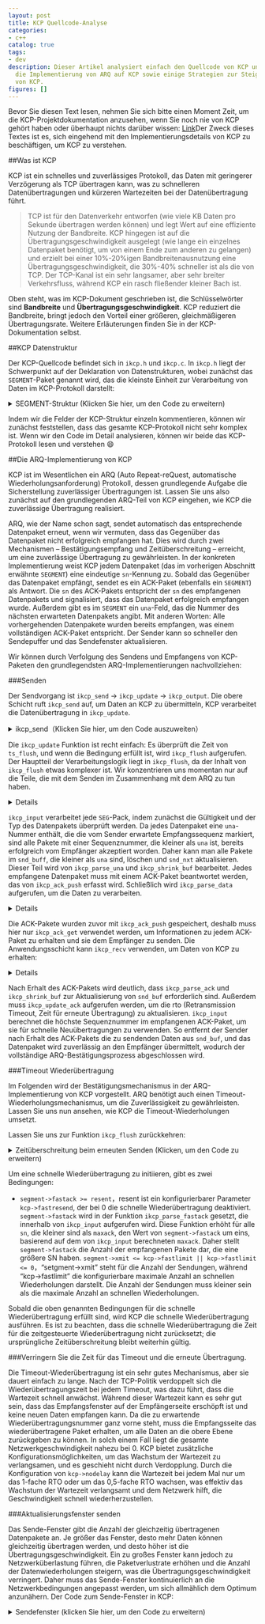 ```yaml
---
layout: post
title: KCP Quellcode-Analyse
categories:
- c++
catalog: true
tags:
- dev
description: Dieser Artikel analysiert einfach den Quellcode von KCP und diskutiert
  die Implementierung von ARQ auf KCP sowie einige Strategien zur Steigerung der Übertragungsgeschwindigkeit
  von KCP.
figures: []
---
```


<meta property="og:title" content="KCP 源码剖析" />

Bevor Sie diesen Text lesen, nehmen Sie sich bitte einen Moment Zeit, um die KCP-Projektdokumentation anzusehen, wenn Sie noch nie von KCP gehört haben oder überhaupt nichts darüber wissen: [Link](https://github.com/skywind3000/kcp)Der Zweck dieses Textes ist es, sich eingehend mit den Implementierungsdetails von KCP zu beschäftigen, um KCP zu verstehen.

##Was ist KCP

KCP ist ein schnelles und zuverlässiges Protokoll, das Daten mit geringerer Verzögerung als TCP übertragen kann, was zu schnelleren Datenübertragungen und kürzeren Wartezeiten bei der Datenübertragung führt.

> TCP ist für den Datenverkehr entworfen (wie viele KB Daten pro Sekunde übertragen werden können) und legt Wert auf eine effiziente Nutzung der Bandbreite. KCP hingegen ist auf die Übertragungsgeschwindigkeit ausgelegt (wie lange ein einzelnes Datenpaket benötigt, um von einem Ende zum anderen zu gelangen) und erzielt bei einer 10%-20%igen Bandbreitenausnutzung eine Übertragungsgeschwindigkeit, die 30%-40% schneller ist als die von TCP. Der TCP-Kanal ist ein sehr langsamer, aber sehr breiter Verkehrsfluss, während KCP ein rasch fließender kleiner Bach ist.

Oben steht, was im KCP-Dokument geschrieben ist, die Schlüsselwörter sind **Bandbreite** und **Übertragungsgeschwindigkeit**. KCP reduziert die Bandbreite, bringt jedoch den Vorteil einer größeren, gleichmäßigeren Übertragungsrate. Weitere Erläuterungen finden Sie in der KCP-Dokumentation selbst.

##KCP Datenstruktur

Der KCP-Quellcode befindet sich in `ikcp.h` und `ikcp.c`. In `ikcp.h` liegt der Schwerpunkt auf der Deklaration von Datenstrukturen, wobei zunächst das `SEGMENT`-Paket genannt wird, das die kleinste Einheit zur Verarbeitung von Daten im KCP-Protokoll darstellt:

<details>
<summary> SEGMENT-Struktur (Klicken Sie hier, um den Code zu erweitern) </summary>
```cpp
//=====================================================================
// EIN SEGMENT IST EIN DATENPAKET
//=====================================================================
struct IKCPSEG
{
// Listenknotem, sowohl das Senden als auch das Empfangen von Warteschlangen basieren auf der Struktur dieser Liste.
    struct IQUEUEHEAD node;

Session ID, die gleiche Session ID ist gleich.
    IUINT32 conv;

// Pakettyp, wie z.B. DATA oder ACK
    IUINT32 cmd;

Aufgrund der MTU-Beschränkung werden große Datenpakete in mehrere kleine Datenpakete aufgeteilt, dies ist die Nummer des kleinen Datenpakets.
    IUINT32 frg

// Jedes Datenpaket wird mit der Empfangsfenstergröße des Senders versehen.
    IUINT32 wnd;

// Sendezeit, wenn es sich um ein ACK-Paket handelt, wird sie auf den ts des Quellpakets gesetzt.
    IUINT32 ts;

// Die Nummer, die das Datenpaket eindeutig identifiziert
    IUINT32 sn;

// Paketdaten, die kleiner als una sind, wurden erfolgreich empfangen, was mit der Bedeutung von TCP übereinstimmt: älteste nicht bestätigte Sequenznummer SND
    IUINT32 una;

// Datenlänge
    IUINT32 len;

Übertragungszeitüberschreitung
    IUINT32 resendts;

Das nächste Mal die Ablaufzeit.
    IUINT32 rto;

Sobald eine bestimmte Anzahl von Datenpaketen nach dem Empfang dieses Pakets erreicht ist, wird eine schnelle Neuübertragung ausgelöst.
    IUINT32 fastack;

// Anzahl der Sendungen
    IUINT32 xmit;

// Daten
    char data[1];
};
```
</details>

Nachdem du die Kommentare von `SEGMENT` gelesen hast, kannst du grob erkennen, dass der Kern von KCP auch ein ARQ-Protokoll ist, das die Datenübermittlung durch automatisches Timeout-Resending gewährleistet. Schauen wir uns jetzt die Definition der KCP-Struktur `KCPCB` an:

<details>
<Zusammenfassung> KCP-Struktur (Klicken Sie, um den Code anzuzeigen) </Zusammenfassung>
```cpp
//---------------------------------------------------------------------
// IKCPCB
//---------------------------------------------------------------------
struct IKCPCB
{
// Gesprächs-ID
// mtu, mss: Maximum Transmission Unit, maximum segment size
// Zustand: Sitzungstatus, 0 gültig, -1 getrennt
    IUINT32 conv, mtu, mss, state;

// snd_una: Paketnummer des erwarteten ACK
// snd_nxt: Next sequence number of the packet waiting to be sent.
// rcv_nxt: Die Nummer des nächsten zu empfangenden Datenpakets
    IUINT32 snd_una, snd_nxt, rcv_nxt;

// ts_recent, ts_lastack: Nicht verwendet
// ssthresh: Staukontrolle Schwellenwert für den langsamen Start
    IUINT32 ts_recent, ts_lastack, ssthresh;

// rx_rto: rto (Retransmission-Timeout), Zeit für erneute Übertragungen bei Zeitüberschreitung
// rx_rttval, rx_srtt, rx_minrto: Calculate intermediate variables for calculating RTO.
    IINT32 rx_rttval, rx_srtt, rx_rto, rx_minrto;

// snd_wnd, rcv_wnd: Maximum send and receive window size
// rmt_wnd: Remote-Fenster, verbleibende Empfangsfenstergröße auf der Gegenstelle
// cwnd: Größe des sendbaren Fensters
// Stichprobe: Flag, ob Steuerungsdaten gesendet werden sollen
    IUINT32 snd_wnd, rcv_wnd, rmt_wnd, cwnd, probe;

// aktuell: aktuelle Zeit
- Intervall: Update-Intervall
// ts_flush: Zeitpunkt für das nächste erforderliche Update
// xmit: Anzahl der gescheiterten Sendungen
    IUINT32 current, interval, ts_flush, xmit;

// Die Länge der verknüpften Liste
    IUINT32 nrcv_buf, nsnd_buf;
    IUINT32 nrcv_que, nsnd_que;

// nodelay: Steuerung der Wachstumsrate des rto für das Timeout-Resend
// aktualisiert: Wurde ikcp_update aufgerufen?
    IUINT32 nodelay, updated;

// ts_probe, probe_wait: Bei dauerhaftem Empfangsfenster des Gegenüber von 0 wird aktiv regelmäßig eine Anfrage gestartet.
    IUINT32 ts_probe, probe_wait;

// deal_link: Gegenüber reagiert lange Zeit nicht
// erhöht: Beteiligt sich an der Berechnung der Sendefenstergröße
    IUINT32 dead_link, incr;

// queue: Die Datenpakete, die mit der Benutzerebene in Kontakt stehen
// buf: Protokollcache-Datenpaket
    struct IQUEUEHEAD snd_queue;
    struct IQUEUEHEAD rcv_queue;
    struct IQUEUEHEAD snd_buf;
    struct IQUEUEHEAD rcv_buf;

// Informationen zu den Datenpaketen, die ein ack senden müssen
    IUINT32 *acklist;

// Anzahl der Pakete, die ein ack benötigen
    IUINT32 ackcount;

// acklist Speichergröße
    IUINT32 ackblock;

// Vom Benutzer geschickte Daten
    void *user;

Speicherplatz für ein KCP-Paket bereitstellen.
    char *buffer;

// Anzahl der fastack-Auslöser für schnelle erneute Übertragung
    int fastresend;

// Maximale Anzahl der schnellen Wiederübertragungen
    int fastlimit;

// nocwnd: Berücksichtigt nicht die Größe des Sendefensters beim langsamen Start
// stream: Strommodus
    int nocwnd, stream;

    // debug log
    int logmask;

// Daten senden-Schnittstelle
    int (*output)(const char *buf, int len, struct IKCPCB *kcp, void *user);

    void (*writelog)(const char *log, struct IKCPCB *kcp, void *user);
};
```
</details>

Indem wir die Felder der KCP-Struktur einzeln kommentieren, können wir zunächst feststellen, dass das gesamte KCP-Protokoll nicht sehr komplex ist. Wenn wir den Code im Detail analysieren, können wir beide das KCP-Protokoll lesen und verstehen :smile:

##Die ARQ-Implementierung von KCP

KCP ist im Wesentlichen ein ARQ (Auto Repeat-reQuest, automatische Wiederholungsanforderung) Protokoll, dessen grundlegende Aufgabe die Sicherstellung zuverlässiger Übertragungen ist. Lassen Sie uns also zunächst auf den grundlegenden ARQ-Teil von KCP eingehen, wie KCP die zuverlässige Übertragung realisiert.

ARQ, wie der Name schon sagt, sendet automatisch das entsprechende Datenpaket erneut, wenn wir vermuten, dass das Gegenüber das Datenpaket nicht erfolgreich empfangen hat. Dies wird durch zwei Mechanismen – Bestätigungsempfang und Zeitüberschreitung – erreicht, um eine zuverlässige Übertragung zu gewährleisten. In der konkreten Implementierung weist KCP jedem Datenpaket (das im vorherigen Abschnitt erwähnte `SEGMENT`) eine eindeutige `sn`-Kennung zu. Sobald das Gegenüber das Datenpaket empfängt, sendet es ein ACK-Paket (ebenfalls ein `SEGMENT`) als Antwort. Die `sn` des ACK-Pakets entspricht der `sn` des empfangenen Datenpakets und signalisiert, dass das Datenpaket erfolgreich empfangen wurde. Außerdem gibt es im `SEGMENT` ein `una`-Feld, das die Nummer des nächsten erwarteten Datenpakets angibt. Mit anderen Worten: Alle vorhergehenden Datenpakete wurden bereits empfangen, was einem vollständigen ACK-Paket entspricht. Der Sender kann so schneller den Sendepuffer und das Sendefenster aktualisieren.

Wir können durch Verfolgung des Sendens und Empfangens von KCP-Paketen den grundlegendsten ARQ-Implementierungen nachvollziehen:

###Senden

Der Sendvorgang ist `ikcp_send` -> `ikcp_update` -> `ikcp_output`. Die obere Schicht ruft `ikcp_send` auf, um Daten an KCP zu übermitteln, KCP verarbeitet die Datenübertragung in `ikcp_update`.

<details>
<summary> ikcp_send（Klicken Sie hier, um den Code auszuweiten） </summary>
```cpp
//---------------------------------------------------------------------
// Datenübermittlungs-Schnittstelle, Benutzer ruft ikcp_send auf, um kcp zum Senden von Daten zu bringen
// user/upper level send, returns below zero for error
//---------------------------------------------------------------------
int ikcp_send(ikcpcb *kcp, const char *buffer, int len)
{
    IKCPSEG *seg;
    int count, i;

Das "mss" darf nicht kleiner als 1 sein.
    assert(kcp->mss > 0);
    if (len < 0) return -1;

    // append to previous segment in streaming mode (if possible)
    if (kcp->stream != 0) {
// Verarbeitungsstrommodus
        // ......
    }

Berechnen Sie die Fragmentierung. Wenn die Datenlänge len größer als mss ist, müssen sie in mehrere Pakete aufgeteilt und gesendet werden, die dann vom Empfänger wieder zusammengesetzt werden.
    if (len <= (int)kcp->mss) count = 1;
    else count = (len + kcp->mss - 1) / kcp->mss;

    if (count >= (int)IKCP_WND_RCV) return -2;

    if (count == 0) count = 1;

// Unterauftragnehmer
    for (i = 0; i < count; i++) {
Berechne die Länge der Paketdaten und weise der entsprechenden Seg-Struktur zu.
        int size = len > (int)kcp->mss ? (int)kcp->mss : len;
        seg = ikcp_segment_new(kcp, size);
        assert(seg);
        if (seg == NULL) {
            return -2;
        }

// Setze die Dateninformationen von seg, frg steht für die Teilpaketnummer
        if (buffer && len > 0) {
            memcpy(seg->data, buffer, size);
        }
        seg->len = size;
        seg->frg = (kcp->stream == 0)? (count - i - 1) : 0;

// Füge am Ende der snd_queue hinzu, nsnd_qua um eins erhöhen
        iqueue_init(&seg->node);
        iqueue_add_tail(&seg->node, &kcp->snd_queue);
        kcp->nsnd_que++;
        if (buffer) {
            buffer += size;
        }
        len -= size;
    }

    return 0;
}
```
</details>

`ikcp_send` is the data sending interface called by the higher layers of KCP. All data to be sent by KCP should go through this interface. `ikcp_send` simply divides the data into multiple packets according to `kcp->mss` (maximum data length per packet), sets packet numbers, and then appends them to the end of the send queue `snd_queue`. In streaming mode, data sent through multiple calls to `ikcp_send` is treated as a continuous stream. It will first fill in incomplete `SEGMENT`s automatically before allocating new ones. The detailed implementation is not discussed in this text. Those interested can understand it by reading this text and then looking at the corresponding code.

Nachdem der Aufruf von `ikcp_send` abgeschlossen ist, werden die Daten in der `snd_queue` von KCP abgelegt. Danach muss KCP einen geeigneten Zeitpunkt finden, um die zu sendenden Daten zu übertragen. Dieser Code befindet sich sowohl in `ikcp_update` als auch in `ikcp_flush`.

<details>
<summary> ikcp_update（Klicken Sie hier, um den Code anzuzeigen） </summary>
```cpp
//---------------------------------------------------------------------
// ikcp_update ist eine Schnittstelle, die regelmäßig von der oberen Ebene aufgerufen wird, um den Status von kcp zu aktualisieren und Daten zu senden.
// update state (call it repeatedly, every 10ms-100ms), or you can ask 
// ikcp_check when to call it again (without ikcp_input/_send calling).
// 'current' - current timestamp in millisec. 
//---------------------------------------------------------------------
void ikcp_update(ikcpcb *kcp, IUINT32 current)
{
    IINT32 slap;

    kcp->current = current;

// ikcp_flush wird dies überprüfen, die obere Schicht muss ikcp_update aufgerufen haben, bevor ikcp_flush aufgerufen werden kann. Es wird empfohlen, nur ikcp_update zu verwenden.
    if (kcp->updated == 0) {
        kcp->updated = 1;
        kcp->ts_flush = kcp->current;
    }

    slap = _itimediff(kcp->current, kcp->ts_flush);

    if (slap >= 10000 || slap < -10000) {
        kcp->ts_flush = kcp->current;
        slap = 0;
    }

    if (slap >= 0) {
// Nächste Flush-Zeit
        kcp->ts_flush += kcp->interval;
        if (_itimediff(kcp->current, kcp->ts_flush) >= 0) {
            kcp->ts_flush = kcp->current + kcp->interval;
        }
        ikcp_flush(kcp);
    }
}
```
</details>

Die `ikcp_update` Funktion ist recht einfach: Es überprüft die Zeit von `ts_flush`, und wenn die Bedingung erfüllt ist, wird `ikcp_flush` aufgerufen. Der Hauptteil der Verarbeitungslogik liegt in `ikcp_flush`, da der Inhalt von `ikcp_flush` etwas komplexer ist. Wir konzentrieren uns momentan nur auf die Teile, die mit dem Senden im Zusammenhang mit dem ARQ zu tun haben.

<details>
Zusammenfassung: Senden von Daten (Klicken, um den Code anzuzeigen)
```cpp
//---------------------------------------------------------------------
// ikcp_flush
//---------------------------------------------------------------------
void ikcp_flush(ikcpcb *kcp)
{
    IUINT32 current = kcp->current;

// Der Puffer ist die Daten, die an ikcp_output übergeben werden sollen, und wird mit der dreifachen Größe des Datenpakets initialisiert.
    char *buffer = kcp->buffer;
    char *ptr = buffer;
    int count, size, i;
    IUINT32 resent, cwnd;
    IUINT32 rtomin;
    struct IQUEUEHEAD *p;
    int change = 0;
    int lost = 0;
    IKCPSEG seg;

    // 'ikcp_update' haven't been called.
    if (kcp->updated == 0) return;

    seg.conv = kcp->conv;
    seg.cmd = IKCP_CMD_ACK;
    seg.frg = 0;

// seg.wnd ist die aktuelle Größe des empfangbaren Fensters
    seg.wnd = ikcp_wnd_unused(kcp);
    seg.una = kcp->rcv_nxt;
    seg.len = 0;
    seg.sn = 0;
    seg.ts = 0;

// ACK senden
// Berechne das Sendefenster
    //...

// Bewege das Datenpaket von snd_queue nach snd_buf
Die Bewegung hängt von der Größe des Sendefensters ab. Wenn das Sendefenster voll ist, wird die Bewegung gestoppt.
// Die Daten, die sich im snd_buf befinden, sind die Daten, die direkt mit ikcp_output an die Gegenstelle gesendet werden können.
    while (_itimediff(kcp->snd_nxt, kcp->snd_una + cwnd) < 0) {
        IKCPSEG *newseg;
        if (iqueue_is_empty(&kcp->snd_queue)) break;

        newseg = iqueue_entry(kcp->snd_queue.next, IKCPSEG, node);

        iqueue_del(&newseg->node);
        iqueue_add_tail(&newseg->node, &kcp->snd_buf);
        kcp->nsnd_que--;
        kcp->nsnd_buf++;

        newseg->conv = kcp->conv;
        newseg->cmd = IKCP_CMD_PUSH;
        newseg->wnd = seg.wnd;
        newseg->ts = current;

// seg eindeutige Seriennummer, eigentlich ist es eine inkrementelle kcp->snd_nxt
        newseg->sn = kcp->snd_nxt++;

// una is set here to notify the other end of the next package number to be received.
        newseg->una = kcp->rcv_nxt;
        newseg->resendts = current;
        newseg->rto = kcp->rx_rto;
        newseg->fastack = 0;
        newseg->xmit = 0;
    }

// Berechnen des Fast-Retransmit-Flags, der Timeout-Wartezeit.
    // ...

// sende snd_buf
    for (p = kcp->snd_buf.next; p != &kcp->snd_buf; p = p->next) {
        IKCPSEG *segment = iqueue_entry(p, IKCPSEG, node);
        int needsend = 0;
        if (segment->xmit == 0) {
// Erstmalige Sendung
// set->xmit zeigt die Anzahl der Sendungen an
// resendts Wartezeit für zeitlich begrenzte Neuübertragung
            needsend = 1;
            segment->xmit++;
            segment->rto = kcp->rx_rto;
            segment->resendts = current + segment->rto + rtomin;
        }
        else if (_itimediff(current, segment->resendts) >= 0) {
            // Timeout-Wiederübertragung
            // ...
        }
        else if (segment->fastack >= resent) {
// Schnelles Retransmission
            // ...
        }

        if (needsend) {
            int need;
            segment->ts = current;
            segment->wnd = seg.wnd;
            segment->una = kcp->rcv_nxt;

            size = (int)(ptr - buffer);
            need = IKCP_OVERHEAD + segment->len;

Sobald die Daten im Puffer die MTU überschreiten, sollten sie zuerst gesendet werden, um zu vermeiden, dass sie erneut auf unterer Ebene aufgeteilt werden.
            if (size + need > (int)kcp->mtu) {
                ikcp_output(kcp, buffer, size);
                ptr = buffer;
            }

// Kopiere die seg Steuerdaten in den Puffer, kcp kümmert sich selbst um die Endianness-Problematik.
            ptr = ikcp_encode_seg(ptr, segment);

// Daten erneut kopieren
            if (segment->len > 0) {
                memcpy(ptr, segment->data, segment->len);
                ptr += segment->len;
            }


            if (segment->xmit >= kcp->dead_link) {
                kcp->state = (IUINT32)-1;
            }
        }
    }

    // flash remain segments
    size = (int)(ptr - buffer);
    if (size > 0) {
        ikcp_output(kcp, buffer, size);
    }

// Berechnung von ssthresh, Aktualisierung des Slow-Start-Fensters
    // ...
}
```
</details>

Wir konzentrieren uns derzeit nur auf die Logik des Datenversands innerhalb der Funktion "ikcp_flush".

Zuerst wird KCP basierend auf der Empfangsfenstergröße der Gegenstelle die Daten aus der `snd_queue` in den `snd_buf` verschieben. Die Formel zur Berechnung der Verschiebungsanzahl lautet `num = snd_nxt - (snd_una + cwnd)`, das heißt: die maximal erfolgreich gesendete Paketsequenznummer `snd_una` plus die Größe des Gleitfensters `cwnd` ist größer als die nächste zu sendende Paketsequenznummer `snd_nxt`, dann können neue Datenpakete weiter gesendet werden. Beim Verschieben von `SEG` werden gleichzeitig Steuerfelder gesetzt.

* Durchlaufe `snd_buf`, und falls ein Datenpaket gesendet werden muss, kopiere die Daten in den `buffer`. Während des Kopiervorgangs wird das Endianness-Problem der Steuerfeld-Daten mit `ikcp_encode_seg` behandelt.

Am Ende wird `ikcp_output` aufgerufen, um die Daten auf `buffer` zu senden.

Damit hat KCP die Datenübertragung abgeschlossen.

###Empfang

Der Empfangsprozess verläuft entgegengesetzt zu dem des Sendens: `ikcp_input` -> `ikcp_update` -> `ikcp_recv`. Nachdem der Benutzer die Daten aus dem Netzwerk empfangen hat, muss er `ikcp_input` aufrufen, um sie an KCP zur Analyse weiterzuleiten. Bei der Ausführung von `ikcp_update` wird ein ACK-Paket an die sendende Seite zurückgesendet, und die Anwendungsschicht verwendet `ikcp_recv`, um die von KCP analysierten Daten zu empfangen.

<details>
Zusammenfassung: Daten empfangen (Zum Anzeigen des Codes klicken)
```cpp
//---------------------------------------------------------------------
// input data
//---------------------------------------------------------------------
int ikcp_input(ikcpcb *kcp, const char *data, long size)
{
    IUINT32 prev_una = kcp->snd_una;
    IUINT32 maxack = 0, latest_ts = 0;
    int flag = 0;

// Rechtsprüfung
    if (data == NULL || (int)size < (int)IKCP_OVERHEAD) return -1;

// Daten können mehrere KCP-Pakete sein, Verarbeitung in einer Schleife
    while (1) {
        IUINT32 ts, sn, len, una, conv;
        IUINT16 wnd;
        IUINT8 cmd, frg;
        IKCPSEG *seg;

// Nicht genug für ein KCP-Paket, beenden
        if (size < (int)IKCP_OVERHEAD) break;

Zuerst sollten die Steuerzeichen analysiert werden.
        data = ikcp_decode32u(data, &conv);
        if (conv != kcp->conv) return -1;

        data = ikcp_decode8u(data, &cmd);
        data = ikcp_decode8u(data, &frg);
        data = ikcp_decode16u(data, &wnd);
        data = ikcp_decode32u(data, &ts);
        data = ikcp_decode32u(data, &sn);
        data = ikcp_decode32u(data, &una);
        data = ikcp_decode32u(data, &len);

        size -= IKCP_OVERHEAD;

        if ((long)size < (long)len || (int)len < 0) return -2;

// Überprüfung des Pakettyps
        if (cmd != IKCP_CMD_PUSH && cmd != IKCP_CMD_ACK &&
            cmd != IKCP_CMD_WASK && cmd != IKCP_CMD_WINS) 
            return -3;

        kcp->rmt_wnd = wnd;

// Hier ist una der kcp->rcv_nxt des Senders. Anhand dieser Daten können die bereits bestätigten empfangenen Pakete entfernt werden.
        ikcp_parse_una(kcp, una);
// Nachdem die bestätigten Pakete entfernt wurden, aktualisiere die nächste zu sendende Sequenznummer snd_una
        ikcp_shrink_buf(kcp);

        if (cmd == IKCP_CMD_ACK) {
// Bestätigungspaket
            // ...
        }
        else if (cmd == IKCP_CMD_PUSH) {
Datapaket
// Wenn die empfangene Datenpaketnummer sn im Empfangsfenster liegt, wird sie normal verarbeitet, andernfalls wird sie sofort verworfen und auf eine erneute Übertragung gewartet.
            if (_itimediff(sn, kcp->rcv_nxt + kcp->rcv_wnd) < 0) {

// Jedes empfangene Datenpaket muss mit einem Ack-Paket zurückgesendet werden, das protokolliert wird.
                ikcp_ack_push(kcp, sn, ts);

// Die empfangenen Daten werden mit ikcp_parse_data verarbeitet.
                if (_itimediff(sn, kcp->rcv_nxt) >= 0) {
                    seg = ikcp_segment_new(kcp, len);
                    seg->conv = conv;
                    seg->cmd = cmd;
                    seg->frg = frg;
                    seg->wnd = wnd;
                    seg->ts = ts;
                    seg->sn = sn;
                    seg->una = una;
                    seg->len = len;

                    if (len > 0) {
                        memcpy(seg->data, data, len);
                    }

                    ikcp_parse_data(kcp, seg);
                }
            }
        }
        else if (cmd == IKCP_CMD_WASK) {
// Erkundigen Sie sich bei Fensterpaket
            // ...
        }
        else if (cmd == IKCP_CMD_WINS) {
// Antwortpaket für die Abfrageanzeige
            // ...
        }
        else {
            return -3;
        }

        data += len;
        size -= len;
    }

// Verarbeitung der Logik für schnelle Übertragungswiederholungen
    // ...

// Aktualisiere das Senden-Fenster
    // ...

    return 0;
}
```
</details>

`ikcp_input` verarbeitet jede `SEG`-Pack, indem zunächst die Gültigkeit und der Typ des Datenpakets überprüft werden. Da jedes Datenpaket eine `una`-Nummer enthält, die die vom Sender erwartete Empfangssequenz markiert, sind alle Pakete mit einer Sequenznummer, die kleiner als `una` ist, bereits erfolgreich vom Empfänger akzeptiert worden. Daher kann man alle Pakete im `snd_buff`, die kleiner als `una` sind, löschen und `snd_nxt` aktualisieren. Dieser Teil wird von `ikcp_parse_una` und `ikcp_shrink_buf` bearbeitet. Jedes empfangene Datenpaket muss mit einem ACK-Paket beantwortet werden, das von `ikcp_ack_push` erfasst wird. Schließlich wird `ikcp_parse_data` aufgerufen, um die Daten zu verarbeiten.

<details>
<Zusammenfassung> Analysiere Daten (Klicken Sie, um den Code anzuzeigen) </Zusammenfassung>
```cpp
void ikcp_parse_data(ikcpcb *kcp, IKCPSEG *newseg)
{
    struct IQUEUEHEAD *p, *prev;
    IUINT32 sn = newseg->sn;
    int repeat = 0;

// Überprüfung der Seriennummer
    if (_itimediff(sn, kcp->rcv_nxt + kcp->rcv_wnd) >= 0 ||
        _itimediff(sn, kcp->rcv_nxt) < 0) {
        ikcp_segment_delete(kcp, newseg);
        return;
    }

Ermitteln Sie den Ort, an dem newseg platziert werden soll, da der empfangene seg möglicherweise nicht in der richtigen Reihenfolge ist.
    for (p = kcp->rcv_buf.prev; p != &kcp->rcv_buf; p = prev) {
        IKCPSEG *seg = iqueue_entry(p, IKCPSEG, node);
        prev = p->prev;
        if (seg->sn == sn) {
// Wiederholte Empfang
            repeat = 1;
            break;
        }
        if (_itimediff(sn, seg->sn) > 0) {
            break;
        }
    }

// Setze newseg an die richtige Stelle in rcv_buf
    if (repeat == 0) {
        iqueue_init(&newseg->node);
        iqueue_add(&newseg->node, p);
        kcp->nrcv_buf++;
    }    else {
        ikcp_segment_delete(kcp, newseg);
    }

// Bewege die Daten von rcv_buf zu rcv_queue
    while (! iqueue_is_empty(&kcp->rcv_buf)) {
        IKCPSEG *seg = iqueue_entry(kcp->rcv_buf.next, IKCPSEG, node);
Wenn die SEG-Nummer auf die Empfangsnummer wartet, wird sie in die Empfangswarteschlange verschoben.
        if (seg->sn == kcp->rcv_nxt && kcp->nrcv_que < kcp->rcv_wnd) {
            iqueue_del(&seg->node);
            kcp->nrcv_buf--;
            iqueue_add_tail(&seg->node, &kcp->rcv_queue);
            kcp->nrcv_que++;
            kcp->rcv_nxt++;
        }    else {
            break;
        }
    }
}
```
</details>

Die Hauptaufgabe von `ikcp_parse_data` besteht darin, `newseg` an die richtige Stelle im `kcp->rcv_buf` zu platzieren und die Daten vom `rcv_buf` in die `rcv_queue` zu verschieben. Die richtige Position im `rcv_buf` bedeutet, dass der `rcv_buf` nach `sn` aufsteigend sortiert ist und `newseg` die passende Position entsprechend seiner `sn` finden muss. Die Daten auf dem `rcv_buf` werden in die `rcv_queue` verschoben, wenn die Paketnummer auf dem `rcv_buf` der Paketnummer entspricht, auf die KCP wartet, `kcp->rcv_nxt`. Nach dem Verschieben eines Datenpakets muss `kcp->rcv_nxt` aktualisiert und das nächste Datenpaket verarbeitet werden.

Nach `ikcp_input` sendet der obere Layer beim Aufruf von `ikcp_update` ein ACK-Paket, und der Aufruf von `ikcp_recv` gibt dem oberen Layer gültige Daten zurück. `ikcp_update` und `ikcp_recv` sind unabhängig voneinander und haben keine Anforderungen an die Aufrufreihenfolge, abhängig von dem Zeitpunkt der Aufrufe des oberen Layers. Schauen wir uns zunächst den Teil von `ikcp_update` an, der mit dem Senden von ACKs zu tun hat:

<details>
<summary> Antwort ACK (Code anzeigen) </summary>
```cpp
Wie zuvor erwähnt, ruft ikcp_update letzten Endes ikcp_flush auf.
void ikcp_flush(ikcpcb *kcp, IUINT32 current)
{
    // ...

// Antwort ACK-Paket
    count = kcp->ackcount;
    for (i = 0; i < count; i++) {
        size = (int)(ptr - buffer);
        if (size + (int)IKCP_OVERHEAD > (int)kcp->mtu) {
            ikcp_output(kcp, buffer, size);
            ptr = buffer;
        }
        ikcp_ack_get(kcp, i, &seg.sn, &seg.ts);
        ptr = ikcp_encode_seg(ptr, &seg);
    }

    kcp->ackcount = 0;

    // ...
}
```
</details>

Die ACK-Pakete wurden zuvor mit `ikcp_ack_push` gespeichert, deshalb muss hier nur `ikcp_ack_get` verwendet werden, um Informationen zu jedem ACK-Paket zu erhalten und sie dem Empfänger zu senden. Die Anwendungsschicht kann `ikcp_recv` verwenden, um Daten von KCP zu erhalten:

<details>
<Zusammenfassung> ikcp_recv (Klicken Sie, um den Code anzuzeigen) </Zusammenfassung>
```cpp
//---------------------------------------------------------------------
// user/upper level recv: returns size, returns below zero for EAGAIN
//---------------------------------------------------------------------
int ikcp_recv(ikcpcb *kcp, char *buffer, int len)
{
    struct IQUEUEHEAD *p;
    int ispeek = (len < 0)? 1 : 0;
    int peeksize;
    int recover = 0;
    IKCPSEG *seg;
    assert(kcp);

// Einige Gültigkeitsprüfungen
    if (iqueue_is_empty(&kcp->rcv_queue))
        return -1;
    if (len < 0) len = -len;

// Berechnung der zurückgegebenen Datenlänge
    peeksize = ikcp_peeksize(kcp);

    if (peeksize < 0)
        return -2;
    if (peeksize > len)
        return -3;

Überprüfen Sie das Empfangsfenster.
    if (kcp->nrcv_que >= kcp->rcv_wnd)
        recover = 1;

// Durchsuche die rcv_queue und kopiere die Daten auf den Puffer
    for (len = 0, p = kcp->rcv_queue.next; p != &kcp->rcv_queue; ) {
        int fragment;
        seg = iqueue_entry(p, IKCPSEG, node);
        p = p->next;

        if (buffer) {
            memcpy(buffer, seg->data, seg->len);
            buffer += seg->len;
        }

        len += seg->len;

// Subunternehmer bestimmen
        fragment = seg->frg;

Entferne Datenpaket.
        if (ispeek == 0) {
            iqueue_del(&seg->node);
            ikcp_segment_delete(kcp, seg);
            kcp->nrcv_que--;
        }

// Alle Subaufträge sind kopiert, Schleife verlassen
        if (fragment == 0)
            break;
    }

    assert(len == peeksize);

Die `rcv_queue` wurde erneut teilweise geleert. Versuche weiterhin Daten vom `rcv_buf` in die `rcv_queue` zu verschieben.
    while (! iqueue_is_empty(&kcp->rcv_buf)) {
        seg = iqueue_entry(kcp->rcv_buf.next, IKCPSEG, node);
        if (seg->sn == kcp->rcv_nxt && kcp->nrcv_que < kcp->rcv_wnd) {
            iqueue_del(&seg->node);
            kcp->nrcv_buf--;
            iqueue_add_tail(&seg->node, &kcp->rcv_queue);
            kcp->nrcv_que++;
            kcp->rcv_nxt++;
        }    else {
            break;
        }
    }

    return len;
}
```
</details>

`ikcp_recv` wird bei jedem Aufruf ein vollständiges Datenpaket zurückgeben. Die obere Schicht kann den Aufruf in einer Schleife wiederholen, bis kein Daten mehr zurückgegeben wird. Die Funktion ist recht einfach: Sie kopiert Daten aus der `rcv_queue` in den vom Aufrufer übergebenen `Buffer`. Damit hat der Empfänger die empfangenen Datenpakete vollständig verarbeitet.

Wenn der Empfänger das Datenpaket verarbeitet, sendet er ein ACK-Paket an den Sender. Schauen wir uns nun an, wie der Sender das ACK-Paket empfängt und verarbeitet:

<details>
Behandlung von ACK-Paketen (Zum Anzeigen des Codes klicken)
```cpp
int ikcp_input(ikcpcb *kcp, const char *data, long size)
{
    // ...
    IUINT32 maxack = 0, latest_ts = 0;
    // ...
    while (1) {
        // ...
// ts is the counterpart of kcp->current
        data = ikcp_decode32u(data, &ts);
        data = ikcp_decode32u(data, &sn);

        if (cmd == IKCP_CMD_ACK) {
// Update rot
            if (_itimediff(kcp->current, ts) >= 0) {
                ikcp_update_ack(kcp, _itimediff(kcp->current, ts));
            }
// Aktualisiere snd_buf
            ikcp_parse_ack(kcp, sn);
            ikcp_shrink_buf(kcp);

// maxack = die größte sn aus allen ACK-Paketen dieses Inputs
            if (flag == 0) {
                flag = 1;
                maxack = sn;
                latest_ts = ts;
            }    else {
                if (_itimediff(sn, maxack) > 0) {
                #ifndef IKCP_FASTACK_CONSERVE
                    maxack = sn;
                    latest_ts = ts;
                #else
                    if (_itimediff(ts, latest_ts) > 0) {
                        maxack = sn;
                        latest_ts = ts;
                    }
                #endif
                }
            }
        }
        // ...
    }

// Wenn ein ACK-Paket empfangen wird, wird es zur schnellen Retransmission aufgezeichnet.
    if (flag != 0) {
        ikcp_parse_fastack(kcp, maxack, latest_ts);
    }
}
```
</details>

Nach Erhalt des ACK-Pakets wird deutlich, dass `ikcp_parse_ack` und `ikcp_shrink_buf` zur Aktualisierung von `snd_buf` erforderlich sind. Außerdem muss `ikcp_update_ack` aufgerufen werden, um die rto (Retransmission Timeout, Zeit für erneute Übertragung) zu aktualisieren. `ikcp_input` berechnet die höchste Sequenznummer im empfangenen ACK-Paket, um sie für schnelle Neuübertragungen zu verwenden. So entfernt der Sender nach Erhalt des ACK-Pakets die zu sendenden Daten aus `snd_buf`, und das Datenpaket wird zuverlässig an den Empfänger übermittelt, wodurch der vollständige ARQ-Bestätigungsprozess abgeschlossen wird.

###Timeout Wiederübertragung

Im Folgenden wird der Bestätigungsmechanismus in der ARQ-Implementierung von KCP vorgestellt. ARQ benötigt auch einen Timeout-Wiederholungsmechanismus, um die Zuverlässigkeit zu gewährleisten. Lassen Sie uns nun ansehen, wie KCP die Timeout-Wiederholungen umsetzt.

Lassen Sie uns zur Funktion `ikcp_flush` zurückkehren:

<details>
<summary> Zeitüberschreitung beim erneuten Senden (Klicken, um den Code zu erweitern) </summary>
```cpp
void ikcp_flush(ikcpcb *kcp)
{
    // ...
// snd_buf senden
    for (p = kcp->snd_buf.next; p != &kcp->snd_buf; p = p->next) {
        IKCPSEG *segment = iqueue_entry(p, IKCPSEG, node);
        int needsend = 0;
        if (segment->xmit == 0) {
// Erster Versand
            needsend = 1;
            segment->xmit++;
// Setze segment->rto
// Berechnung der Timeout-Wiederübertragungszeit von segment->resendts durch segment->rto
            segment->rto = kcp->rx_rto;
            segment->resendts = current + segment->rto + rtomin;
        }
        else if (_itimediff(current, segment->resendts) >= 0) {
Timeout retransmission.
            needsend = 1;
            segment->xmit++;
            kcp->xmit++;
// nodelay steuert die Berechnung der Zeit für die nächste Timeout-Wiederübertragung.
            if (kcp->nodelay == 0) {
                segment->rto += kcp->rx_rto;
            }    else {
                segment->rto += kcp->rx_rto / 2;
            }
            segment->resendts = current + segment->rto;
            lost = 1;
        }
        else if (segment->fastack >= resent) {
Schnelle Übertragung

            // ...
        }
        if (needsend) {
// Send data
            // ...
        }
    // ...
}
```
</details>

Sobald die aktuelle Zeit `current` größer als die Timeout-Wiederübertragungszeit `segment->resendts` ist, bedeutet das, dass in diesem Zeitraum keine ACK-Pakete vom Empfänger empfangen wurden. Dies löst den Timeout-Wiederübertragungsmechanismus aus, `needsend = 1`, und die Daten werden erneut gesendet.

Mit Bestätigung des Empfangs und dem Mechanismus für erneutes Senden bei Zeitüberschreitung kann KCP die grundlegende zuverlässige Datenübertragung gewährleisten. Doch um einen stabileren Datenfluss zu gewährleisten, hat KCP noch weitere Optimierungen vorgenommen. Mal sehen, welche Verbesserungen noch von KCP implementiert wurden.

##KCP Strategien zur Steigerung der Fließgeschwindigkeit

###Schnelle Neusendung

Der Sender hat zwei Datenpakete mit den Sequenznummern `sn` und `sn + 1` gesendet. Wenn nur das ACK-Paket für `sn + 1` empfangen wurde, kann das darauf hindeuten, dass das ACK-Paket für `sn` noch nicht im Netzwerk angekommen ist, dass das ACK-Paket verloren gegangen ist oder dass das Datenpaket für `sn` verloren gegangen ist. Wenn zu diesem Zeitpunkt die Zeit für eine Zeitüberschreitung noch nicht erreicht ist und das Netzwerk noch nicht zu überlastet ist, sondern nur aus einem bestimmten Grund temporär Pakete verloren gehen, kann der Sender aktiv das Datenpaket für `sn` vorzeitig senden, um dem Empfänger zu helfen, die Daten schneller zu empfangen und die Übertragungsrate zu erhöhen.

KCP implementiert auch einen Mechanismus für schnelle Übertragungen, der in `ikcp_flush` zu finden ist.

<details>
Zusammenfassung: Schnelle Übertragung (Klicken Sie hier, um den Code anzuzeigen)
```cpp
void ikcp_flush(ikcpcb *kcp)
{
    // ...
    resent = (kcp->fastresend > 0)? (IUINT32)kcp->fastresend : 0xffffffff;

// snd_buf senden
    for (p = kcp->snd_buf.next; p != &kcp->snd_buf; p = p->next) {
        IKCPSEG *segment = iqueue_entry(p, IKCPSEG, node);
        int needsend = 0;
        if (segment->xmit == 0) {
            // ...
        }
        else if (_itimediff(current, segment->resendts) >= 0) {
            // ...
        }
        else if (segment->fastack >= resent) {
Schnelle Rückübertragung
            if ((int)segment->xmit <= kcp->fastlimit ||
                kcp->fastlimit <= 0) {
                needsend = 1;
                segment->xmit++;
                segment->fastack = 0;
                segment->resendts = current + segment->rto;
                change++;
            }
        }
        if (needsend) {
// Send data
            // ...
        }
    // ...
}
```
</details>

Um eine schnelle Wiederübertragung zu initiieren, gibt es zwei Bedingungen:
* `segment->fastack >= resent`，resent ist ein konfigurierbarer Parameter `kcp->fastresend`, der bei 0 die schnelle Wiederübertragung deaktiviert. `segment->fastack` wird in der Funktion `ikcp_parse_fastack` gesetzt, die innerhalb von `ikcp_input` aufgerufen wird. Diese Funktion erhöht für alle `sn`, die kleiner sind als `maxack`, den Wert von `segment->fastack` um eins, basierend auf dem von `ikcp_input` berechneten `maxack`. Daher stellt `segment->fastack` die Anzahl der empfangenen Pakete dar, die eine größere SN haben.
`segment->xmit <= kcp->fastlimit || kcp->fastlimit <= 0`，“setgment->xmit” steht für die Anzahl der Sendungen, während “kcp->fastlimit” die konfigurierbare maximale Anzahl an schnellen Wiederholungen darstellt. Die Anzahl der Sendungen muss kleiner sein als die maximale Anzahl an schnellen Wiederholungen.

Sobald die oben genannten Bedingungen für die schnelle Wiederübertragung erfüllt sind, wird KCP die schnelle Wiederübertragung ausführen. Es ist zu beachten, dass die schnelle Wiederübertragung die Zeit für die zeitgesteuerte Wiederübertragung nicht zurücksetzt; die ursprüngliche Zeitüberschreitung bleibt weiterhin gültig.

###Verringern Sie die Zeit für das Timeout und die erneute Übertragung.

Die Timeout-Wiederübertragung ist ein sehr gutes Mechanismus, aber sie dauert einfach zu lange. Nach der TCP-Politik verdoppelt sich die Wiederübertragungszeit bei jedem Timeout, was dazu führt, dass die Wartezeit schnell anwächst. Während dieser Wartezeit kann es sehr gut sein, dass das Empfangsfenster auf der Empfängerseite erschöpft ist und keine neuen Daten empfangen kann. Da die zu erwartende Wiederübertragungsnummer ganz vorne steht, muss die Empfangsseite das wiederübertragene Paket erhalten, um alle Daten an die obere Ebene zurückgeben zu können. In solch einem Fall liegt die gesamte Netzwerkgeschwindigkeit nahezu bei 0. KCP bietet zusätzliche Konfigurationsmöglichkeiten, um das Wachstum der Wartezeit zu verlangsamen, und es geschieht nicht durch Verdopplung. Durch die Konfiguration von `kcp->nodelay` kann die Wartezeit bei jedem Mal nur um das 1-fache RTO oder um das 0,5-fache RTO wachsen, was effektiv das Wachstum der Wartezeit verlangsamt und dem Netzwerk hilft, die Geschwindigkeit schnell wiederherzustellen.

###Aktualisierungsfenster senden

Das Sende-Fenster gibt die Anzahl der gleichzeitig übertragenen Datenpakete an. Je größer das Fenster, desto mehr Daten können gleichzeitig übertragen werden, und desto höher ist die Übertragungsgeschwindigkeit. Ein zu großes Fenster kann jedoch zu Netzwerküberlastung führen, die Paketverlustrate erhöhen und die Anzahl der Datenwiederholungen steigern, was die Übertragungsgeschwindigkeit verringert. Daher muss das Sende-Fenster kontinuierlich an die Netzwerkbedingungen angepasst werden, um sich allmählich dem Optimum anzunähern. Der Code zum Sende-Fenster in KCP:

<details>
<summary> Sendefenster (klicken Sie hier, um den Code zu erweitern) </summary>
```cpp
ikcpcb* ikcp_create(IUINT32 conv, void *user)
{
    // ...
// snd_wnd, rcv_wnd - Größe der Sendepuffer und Empfangspuffer
    kcp->snd_wnd = IKCP_WND_SND;    // 32
    kcp->rcv_wnd = IKCP_WND_RCV;    // 128
// Empfangsfenstergröße des Gegenendpunkts              // 128
    kcp->rmt_wnd = IKCP_WND_RCV
// Initialize Send-Fenster cwnd auf 0
    kcp->cwnd = 0;
Übermitteln Sie die Größe des Fensterbytes, die zur Berechnung von cwnd verwendet wird.
    kcp->incr = 0
// Langsame Startschwelle, slow start threshold
    kcp->ssthresh = IKCP_THRESH_INIT;
// nocwnd ist ein konfigurierbarer Parameter, 1 berücksichtigt cwnd nicht
    kcp->nocwnd = 0;
    // ...
}

void ikcp_flush(ikcpcb *kcp)
{
    // ...
// Beim Senden von Daten wird zunächst die Größe des Sendefensters berechnet, die der kleinere Wert zwischen der Größe des Sendepuffers und der Größe des Empfangsfensters des anderen ist.
    cwnd = _imin_(kcp->snd_wnd, kcp->rmt_wnd);
Bei der Betrachtung muss auch kcp->cwnd berücksichtigt werden, das die ständig aktualisierten Sendefenster beinhaltet.
    if (kcp->nocwnd == 0) cwnd = _imin_(kcp->cwnd, cwnd);

Basierend auf der Größe von cwnd wird die snd_queue in das snd_buf verschoben.
    while (_itimediff(kcp->snd_nxt, kcp->snd_una + cwnd) < 0) {
    }
// Daten senden
    resent = (kcp->fastresend > 0)? (IUINT32)kcp->fastresend : 0xffffffff;
// Auslösen einer Timeout-Wiederübertragung lost = 1
// Schnelles Retransmit auslösen change++

// Aktualisierung der langsamen Startgrenze und des Sendefensters
    if (change) {
// Wenn eine schnelle Wiederübertragung ausgelöst wird, wird ssthresh auf die Hälfte der Anzahl der momentan im Netzwerk übertragenen Pakete gesetzt.
        IUINT32 inflight = kcp->snd_nxt - kcp->snd_una;
        kcp->ssthresh = inflight / 2;
        if (kcp->ssthresh < IKCP_THRESH_MIN)
            kcp->ssthresh = IKCP_THRESH_MIN;

// Das Senden des Fensters ist gleich dem Schwellenwert plus der mit schnellem Wiederaufbau zusammenhängenden erneuten Sendung.
        kcp->cwnd = kcp->ssthresh + resent;
        kcp->incr = kcp->cwnd * kcp->mss;
    }

    if (lost) {
Wenn es zu Timeout-Wiederholungen kommt, wird die Slow-Start ausgelöst, wobei der ssthresh-Schwellenwert auf die Hälfte des Sendefensters gesetzt wird.
        kcp->ssthresh = cwnd / 2;
        if (kcp->ssthresh < IKCP_THRESH_MIN)
            kcp->ssthresh = IKCP_THRESH_MIN;
// Das Sende-Fenster zurück auf 1, langsam wieder hochfahren
        kcp->cwnd = 1;
        kcp->incr = kcp->mss;
    }

    if (kcp->cwnd < 1) {
// Da es auf 0 initialisiert ist, wird es hier auf 1 gesetzt.
        kcp->cwnd = 1;
        kcp->incr = kcp->mss;
    }
}

int ikcp_input(ikcpcb *kcp, const char *data, long size)
{
    IUINT32 prev_una = kcp->snd_una;
Verarbeite die empfangenen Daten.

    while (1) {
        // ...
        data = ikcp_decode16u(data, &wnd)
// rmt_wnd is the size of the receiving window on the other side
        kcp->rmt_wnd = wnd
        // ...
// Daten verarbeiten
    }

Letzte Aktualisierung des Sendefensters
kcp->snd_una - prev_una > 0 bedeutet, dass bei diesem Input ACK empfangen wurde und der Sendepuffer snd_buf geändert wurde.
    if (_itimediff(kcp->snd_una, prev_una) > 0) {
// Erneute Überprüfung des Empfangsfensters der anderen Partei
        if (kcp->cwnd < kcp->rmt_wnd) {
            IUINT32 mss = kcp->mss;

            if (kcp->cwnd < kcp->ssthresh) {
// Unter dem langsamen Startschwellenwert, doppelte Steigerung
                kcp->cwnd++;
                kcp->incr += mss;

            }    else {
Nach Überschreiten des Schwellenwerts für die langsamen Start wird 'incr' gemäß der Formel aktualisiert, um dann 'cwnd' zu berechnen.
                if (kcp->incr < mss) kcp->incr = mss;
                kcp->incr += (mss * mss) / kcp->incr + (mss / 16);
                if ((kcp->cwnd + 1) * mss <= kcp->incr) {
                    kcp->cwnd++;
                }
            }
// Die aktualisierten Werte müssen noch mit rmt_wnd verglichen werden.
            if (kcp->cwnd > kcp->rmt_wnd) {
                kcp->cwnd = kcp->rmt_wnd;
                kcp->incr = kcp->rmt_wnd * mss;
            }
        }
    }
}
```
</details>

Die Berechnung der Größe des Sendefensters `kcp->cwnd` erfordert etwas mehr Code, da beim Senden und Empfangen von Daten Aktualisierungen erforderlich sind. `kcp->cwnd` wird mit 0 initialisiert.
Bei der ersten Aufruf von `ikcp_flush` wird überprüft, ob es kleiner als 1 ist, und dann auf 1 geändert. Anschließend sendet der Absender entsprechend der Größe des Sendefensters eine entsprechende Anzahl von Datenpaketen und wartet auf die Bestätigung (ACK).
Respond package. ACK packets are processed in `kcp->input`. If an ACK packet is detected in `kcp->input` and there is a clearing of the sent data packets in the sending buffer, it means that a data packet has been successfully delivered, and `kcp->cwnd++` is executed. In reality, it is highly likely that each execution of `kcp->input` processes only one ACK packet. It can be understood that every time an ACK packet is received, `kcp->cwnd++` is executed, and this increment operation achieves a doubling effect. For example, if `kcp->cwnd = 2` currently, and two data packets are sent and two ACK packets are received, triggering two increment operations, the final result will be `kcp->cwnd = 4`, a doubling.

Die `cwnd` kann exponentiell wachsen, bis sie den Schwellenwert für den langsamen Start überschreitet oder es zu einer Congestion Time-out-Retransmission oder einer Fast Retransmission kommt. Nach einer Timeout-Retransmission wird der Slow-Start ausgelöste, wobei der Schwellenwert für den langsamen Start `ssthresh = kcp->cwnd / 2` beträgt, das Sendefenster `kcp->cwnd = 1` ist und das exponentielle Wachstum von Neuem beginnt. Bei einer Fast Retransmission reduziert KCP zunächst vorzeitig `ssthresh`, was bedeutet, dass der Raum für das exponentielle Wachstum von `cwnd` verringert wird, die Wachstumsgeschwindigkeit verringert wird und eine vorzeitige Verlangsamung der Congestion eintritt.

KCP hat auch eine Konfiguration namens `nocwnd` hinzugefügt. Wenn `nocwnd = 1` ist, wird bei der Datenübertragung die Größe des Sendefensters nicht mehr berücksichtigt, wodurch die maximal mögliche Anzahl an Datenpaketen direkt gesendet wird, um die Anforderungen des Hochgeschwindigkeitsmodus zu erfüllen.

##Zusammenfassung.

Der Text analysiert kurz den Quellcode von KCP und diskutiert die Implementierung von ARQ auf KCP sowie einige Strategien zur Steigerung der Datenübertragungsrate von KCP. Es gibt viele Details, die hier nicht erwähnt wurden. Wer Interesse hat, kann den Quellcode von KCP selbst überprüfen und vergleichen, ich bin sicher, es wird viele Erkenntnisse bringen.

--8<-- "footer_de.md"


> Dieser Beitrag wurde mit ChatGPT übersetzt, bitte in [**Feedback**](https://github.com/disenone/wiki_blog/issues/new)Bitte weisen Sie auf alle fehlenden Punkte hin. 
